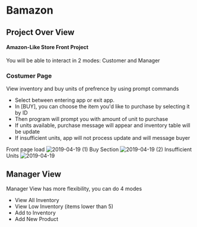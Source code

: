 # Bamazon
## Project Over View
#### Amazon-Like Store Front Project
You will be able to interact in 2 modes: Customer and Manager 

### Costumer Page
View inventory and buy units of prefrence by using prompt commands
* Select between entering app or exit app.
* In [BUY], you can choose the item you'd like to purchase by selecting it by ID
* Then program will prompt you with amount of unit to purchase
* If units available, purchase message will appear and inventory table will be update
* If insufficient units, app will not process update and will message buyer

Front page load
![2019-04-19 (1)](https://user-images.githubusercontent.com/46499915/56407817-5761ce00-623f-11e9-9cc3-8bae47551e2c.png)
Buy Section 
![2019-04-19 (2)](https://user-images.githubusercontent.com/46499915/56407937-01d9f100-6240-11e9-8259-2d209e274e45.png)
Insufficient Units
![2019-04-19](https://user-images.githubusercontent.com/46499915/56407884-b9bace80-623f-11e9-8c86-1e0344454cfc.png)

## Manager View
Manager View has more flexibility, you can do 4 modes
* View All Inventory
* View Low Inventory (items lower than 5)
* Add to Inventory
* Add New Product
